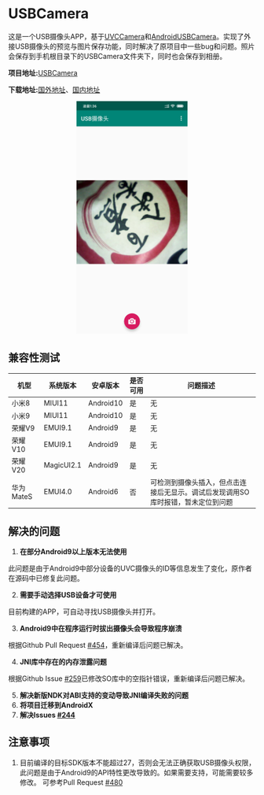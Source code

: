 # USBCamera

这是一个USB摄像头APP，基于[UVCCamera](https://github.com/saki4510t/UVCCamera)和[AndroidUSBCamera](https://github.com/jiangdongguo/AndroidUSBCamera)。实现了外接USB摄像头的预览与图片保存功能，同时解决了原项目中一些bug和问题。照片会保存到手机根目录下的USBCamera文件夹下，同时也会保存到相册。

**项目地址:**[USBCamera](https://github.com/shlllshlll/USBCamera)

**下载地址:**[国外地址](https://github.com/shlllshlll/USBCamera/releases/latest)、[国内地址](https://cloud.shlll.top/s/saNgZJS3FSNsQS9)

<p align="center">
<img src="pictures/screenshot.jpg" width="45%" height="45%"/>
</p>

## 兼容性测试

| 机型      | 系统版本   | 安卓版本  | 是否可用 | 问题描述                                                     |
| --------- | ---------- | --------- | -------- | ------------------------------------------------------------ |
| 小米8     | MIUI11     | Android10 | 是       | 无                                                           |
| 小米9     | MIUI11     | Android10 | 是       | 无                                                           |
| 荣耀V9    | EMUI9.1    | Android9  | 是       | 无                                                           |
| 荣耀V10   | EMUI9.1    | Android9  | 是       | 无                                                           |
| 荣耀V20   | MagicUI2.1 | Android9  | 是       | 无                                                           |
| 华为MateS | EMUI4.0    | Android6  | 否       | 可检测到摄像头插入，但点击连接后无显示。调试后发现调用SO库时报错，暂未定位到问题 |

## 解决的问题

1. **在部分Android9以上版本无法使用**

此问题是由于Android9中部分设备的UVC摄像头的ID等信息发生了变化，原作者在源码中已修复此问题。

2. **需要手动选择USB设备才可使用**

目前构建的APP，可自动寻找USB摄像头并打开。

3. **Android9中在程序运行时拔出摄像头会导致程序崩溃**

根据Github Pull Request [#454](https://github.com/saki4510t/UVCCamera/pull/454)，重新编译后问题已解决。

4. **JNI库中存在的内存泄露问题**

根据Github Issue [#259](https://github.com/saki4510t/UVCCamera/issues/259)已修改SO库中的空指针错误，重新编译后问题已解决。

5. **解决新版NDK对ABI支持的变动导致JNI编译失败的问题**
6. **将项目迁移到AndroidX**
7. **解决Issues [#244](https://github.com/saki4510t/UVCCamera/issues/244)**

## 注意事项

1. 目前编译的目标SDK版本不能超过27，否则会无法正确获取USB摄像头权限，此问题是由于Android9的API特性更改导致的。如果需要支持，可能需要较多修改。
可参考Pull Request [#480](https://github.com/saki4510t/UVCCamera/pull/480)
